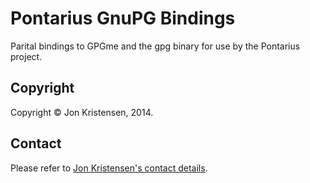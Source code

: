 Pontarius GnuPG Bindings
========================

Parital bindings to GPGme and the gpg binary for use by the Pontarius project.

Copyright
---------

Copyright © Jon Kristensen, 2014.

Contact
-------

Please refer to [Jon Kristensen's contact
details](http://www.jonkri.com/contact/).

